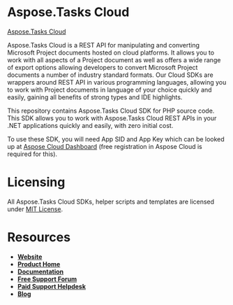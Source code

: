 # Aspose.Tasks Cloud
[Aspose.Tasks Cloud](https://products.aspose.cloud/tasks/cloud)

Aspose.Tasks Cloud is a REST API for manipulating and converting Microsoft Project documents hosted on cloud platforms. It allows you to work with all aspects of a Project document as well as offers a wide range of export options allowing developers to convert Microsoft Project documents a number of industry standard formats. Our Cloud SDKs are wrappers around REST API in various programming languages, allowing you to work with Project documents in language of your choice quickly and easily, gaining all benefits of strong types and IDE highlights. 

This repository contains Aspose.Tasks Cloud SDK for PHP source code. This SDK allows you to work with Aspose.Tasks Cloud REST APIs in your .NET applications quickly and easily, with zero initial cost.

To use these SDK, you will need App SID and App Key which can be looked up at [Aspose Cloud Dashboard](https://dashboard.aspose.cloud/#/apps) (free registration in Aspose Cloud is required for this).

# Licensing
All Aspose.Tasks Cloud SDKs, helper scripts and templates are licensed under [MIT License](LICENSE).

# Resources
+ [**Website**](https://www.aspose.cloud)
+ [**Product Home**](https://products.aspose.cloud/tasks/cloud)
+ [**Documentation**](https://docs.aspose.cloud/display/taskscloud/Home)
+ [**Free Support Forum**](https://forum.aspose.cloud/c/tasks)
+ [**Paid Support Helpdesk**](https://helpdesk.aspose.cloud/)
+ [**Blog**](https://blog.aspose.cloud/category/aspose-products/aspose-tasks-product-family/)